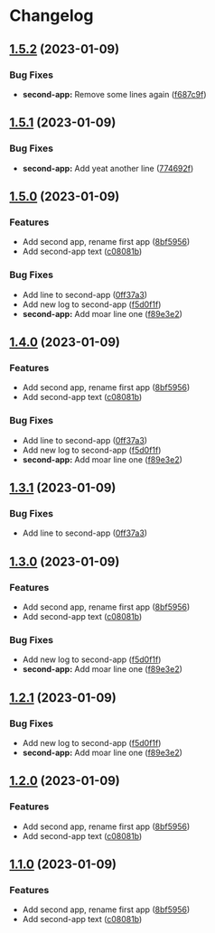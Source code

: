 # Changelog

## [1.5.2](https://github.com/kristianjokela/rel-please-test/compare/second-app-v1.5.1...second-app-v1.5.2) (2023-01-09)


### Bug Fixes

* **second-app:** Remove some lines again ([f687c9f](https://github.com/kristianjokela/rel-please-test/commit/f687c9fa2916413044e2478230f4e1b220b30890))

## [1.5.1](https://github.com/kristianjokela/rel-please-test/compare/second-app-v1.5.0...second-app-v1.5.1) (2023-01-09)


### Bug Fixes

* **second-app:** Add yeat another line ([774692f](https://github.com/kristianjokela/rel-please-test/commit/774692ffe6e0f93fa2bae352a349cb3234c89a02))

## [1.5.0](https://github.com/kristianjokela/rel-please-test/compare/second-app-v1.4.0...second-app-v1.5.0) (2023-01-09)


### Features

* Add second app, rename first app ([8bf5956](https://github.com/kristianjokela/rel-please-test/commit/8bf5956538802b3e0c5cd16314218a3c5225baf2))
* Add second-app text ([c08081b](https://github.com/kristianjokela/rel-please-test/commit/c08081bc8e33d280b85f2c5a7e85ed0df74e0b76))


### Bug Fixes

* Add line to second-app ([0ff37a3](https://github.com/kristianjokela/rel-please-test/commit/0ff37a37830d1f62b7e9ae167ae196eca54110a9))
* Add new log to second-app ([f5d0f1f](https://github.com/kristianjokela/rel-please-test/commit/f5d0f1f6835c0172b374d8fc7ca5361965e8c8db))
* **second-app:** Add moar line one ([f89e3e2](https://github.com/kristianjokela/rel-please-test/commit/f89e3e273b6454c18187257d48e146f3011570a6))

## [1.4.0](https://github.com/kristianjokela/rel-please-test/compare/second-app-v1.3.1...second-app-v1.4.0) (2023-01-09)


### Features

* Add second app, rename first app ([8bf5956](https://github.com/kristianjokela/rel-please-test/commit/8bf5956538802b3e0c5cd16314218a3c5225baf2))
* Add second-app text ([c08081b](https://github.com/kristianjokela/rel-please-test/commit/c08081bc8e33d280b85f2c5a7e85ed0df74e0b76))


### Bug Fixes

* Add line to second-app ([0ff37a3](https://github.com/kristianjokela/rel-please-test/commit/0ff37a37830d1f62b7e9ae167ae196eca54110a9))
* Add new log to second-app ([f5d0f1f](https://github.com/kristianjokela/rel-please-test/commit/f5d0f1f6835c0172b374d8fc7ca5361965e8c8db))
* **second-app:** Add moar line one ([f89e3e2](https://github.com/kristianjokela/rel-please-test/commit/f89e3e273b6454c18187257d48e146f3011570a6))

## [1.3.1](https://github.com/kristianjokela/rel-please-test/compare/second-app-v1.3.0...second-app-v1.3.1) (2023-01-09)


### Bug Fixes

* Add line to second-app ([0ff37a3](https://github.com/kristianjokela/rel-please-test/commit/0ff37a37830d1f62b7e9ae167ae196eca54110a9))

## [1.3.0](https://github.com/kristianjokela/rel-please-test/compare/second-app-v1.2.1...second-app-v1.3.0) (2023-01-09)


### Features

* Add second app, rename first app ([8bf5956](https://github.com/kristianjokela/rel-please-test/commit/8bf5956538802b3e0c5cd16314218a3c5225baf2))
* Add second-app text ([c08081b](https://github.com/kristianjokela/rel-please-test/commit/c08081bc8e33d280b85f2c5a7e85ed0df74e0b76))


### Bug Fixes

* Add new log to second-app ([f5d0f1f](https://github.com/kristianjokela/rel-please-test/commit/f5d0f1f6835c0172b374d8fc7ca5361965e8c8db))
* **second-app:** Add moar line one ([f89e3e2](https://github.com/kristianjokela/rel-please-test/commit/f89e3e273b6454c18187257d48e146f3011570a6))

## [1.2.1](https://github.com/kristianjokela/rel-please-test/compare/second-app-v1.2.0...second-app-v1.2.1) (2023-01-09)


### Bug Fixes

* Add new log to second-app ([f5d0f1f](https://github.com/kristianjokela/rel-please-test/commit/f5d0f1f6835c0172b374d8fc7ca5361965e8c8db))
* **second-app:** Add moar line one ([f89e3e2](https://github.com/kristianjokela/rel-please-test/commit/f89e3e273b6454c18187257d48e146f3011570a6))

## [1.2.0](https://github.com/kristianjokela/rel-please-test/compare/second-app-v1.1.0...second-app-v1.2.0) (2023-01-09)


### Features

* Add second app, rename first app ([8bf5956](https://github.com/kristianjokela/rel-please-test/commit/8bf5956538802b3e0c5cd16314218a3c5225baf2))
* Add second-app text ([c08081b](https://github.com/kristianjokela/rel-please-test/commit/c08081bc8e33d280b85f2c5a7e85ed0df74e0b76))

## [1.1.0](https://github.com/kristianjokela/rel-please-test/compare/second-app-v1.0.0...second-app-v1.1.0) (2023-01-09)


### Features

* Add second app, rename first app ([8bf5956](https://github.com/kristianjokela/rel-please-test/commit/8bf5956538802b3e0c5cd16314218a3c5225baf2))
* Add second-app text ([c08081b](https://github.com/kristianjokela/rel-please-test/commit/c08081bc8e33d280b85f2c5a7e85ed0df74e0b76))
